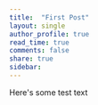 ```yaml
---
title:  "First Post"
layout: single
author_profile: true
read_time: true
comments: false
share: true
sidebar:
---
```


Here's some test text


